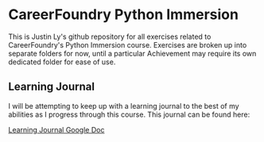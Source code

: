 # CareerFoundry Python Immersion

This is Justin Ly's github repository for all exercises related to CareerFoundry's Python Immersion course. Exercises are broken up into separate folders for now, until a particular Achievement may require its own dedicated folder for ease of use.

## Learning Journal

I will be attempting to keep up with a learning journal to the best of my abilities as I progress through this course. This journal can be found here:

[Learning Journal Google Doc](https://docs.google.com/document/d/10yBflSSEhCSbDeBteXo9XE_trydR5DW10MGhYIdjaXc/edit?usp=sharing)
